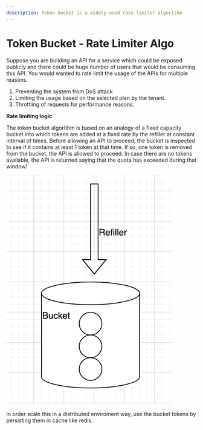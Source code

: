 ```yaml
---
description: Token bucket is a widely used rate limiter algorithm
---
```


# Token Bucket - Rate Limiter Algo

Suppose you are building an API for a service which could be exposed publicly and there could be huge number of users that would be consuming this API. You would wanted to rate limit the usage of the APIs for multiple reasons.

1. Preventing the system from DoS attack
2. Limiting the usage based on the selected plan by the tenant.
3. Throttling of requests for performance reasons.

**Rate limiting logic**

The token bucket algorithm is based on an analogy of a fixed capacity bucket into which tokens are added at a fixed rate by the refiller at constant interval of times. Before allowing an API to proceed, the bucket is inspected to see if it contains at least 1 token at that time. If so, one token is removed from the bucket, the API is allowed to proceed. In case there are no tokens available, the API is returned saying that the quota has exceeded during that window!

&#x20;                                          ![](<.gitbook/assets/image (1) (1) (1) (1) (1).png>)

In order scale this in a distributed enviroment way, use the bucket tokens by persisting them in cache like redis.
